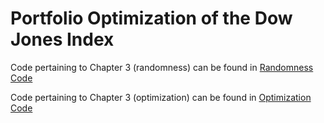# Portfolio Optimization of the Dow Jones Index

Code pertaining to Chapter 3 (randomness) can be found in <a href= 'Markowitz/proof_randomness.py'>Randomness Code</a>

Code pertaining to Chapter 3 (optimization) can be found in <a href= 'Markowitz/01_checkpoint_SharpeAndMinimize.py'>Optimization Code</a>
